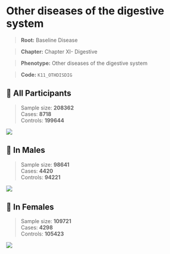 # Other diseases of the digestive system

> **Root:** Baseline Disease  

> **Chapter:** Chapter XI- Digestive  

> **Phenotype:** Other diseases of the digestive system  

> **Code:** `K11_OTHDISDIG`

## 🧪 All Participants  
> Sample size: **208362**  
> Cases: **8718**  
> Controls: **199644**
<img src="/Disease/Figures/ALL/Incidence/K11_OTHDISDIG.png"/>
<CsvTable src="/Disease_Data/ALL/Incidence/COX_K11_OTHDISDIG.csv" label="🔍 View full results" />

## 👨 In Males  
> Sample size: **98641**  
> Cases: **4420**  
> Controls: **94221**
<img src="/Disease/Figures/Male/Incidence/K11_OTHDISDIG.png"/>
<CsvTable src="/Disease_Data/Male/Incidence/COX_K11_OTHDISDIG.csv" label="🔍 View full results" />

## 👩 In Females  
> Sample size: **109721**  
> Cases: **4298**  
> Controls: **105423**
<img src="/Disease/Figures/Female/Incidence/K11_OTHDISDIG.png"/>
<CsvTable src="/Disease_Data/Female/Incidence/COX_K11_OTHDISDIG.csv" label="🔍 View full results" />
